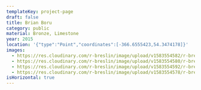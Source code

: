 ```yaml
---
templateKey: project-page
draft: false
title: Brian Boru
category: public
material: Bronze, Limestone
year: 2015
location: '{"type":"Point","coordinates":[-366.6555423,54.3474178]}'
images:
  - https://res.cloudinary.com/r-breslin/image/upload/v1583554582/r-breslin-cloudinary/WORK/PUBLIC/brian-boru/brian-boru_brian-boru-01_nb0exo.jpg
  - https://res.cloudinary.com/r-breslin/image/upload/v1583554580/r-breslin-cloudinary/WORK/PUBLIC/brian-boru/brian-boru_brian-boru-02_d5wg55.jpg
  - https://res.cloudinary.com/r-breslin/image/upload/v1583554592/r-breslin-cloudinary/WORK/PUBLIC/brian-boru/brian-boru_brian-boru-04_wfkslk.jpg
  - https://res.cloudinary.com/r-breslin/image/upload/v1583554578/r-breslin-cloudinary/WORK/PUBLIC/brian-boru/brian-boru_brian-boru-03_gbusht.jpg
isHorizontal: true
---
```

